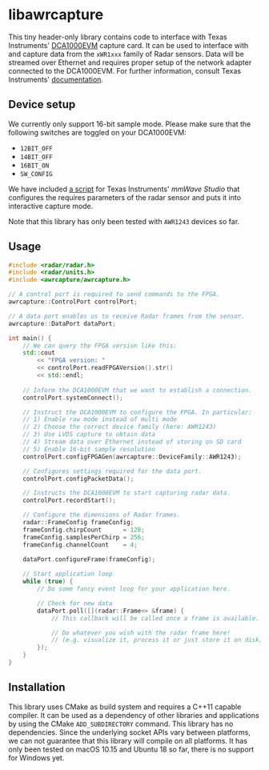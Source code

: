 # libawrcapture
This tiny header-only library contains code to interface with Texas Instruments' [DCA1000EVM](https://www.ti.com/lit/ug/spruij4a/spruij4a.pdf) capture card. It can be used to interface with and capture data from the `xWR1xxx` family of Radar sensors. Data will be streamed over Ethernet and requires proper setup of the network adapter connected to the DCA1000EVM. For further information, consult Texas Instruments' [documentation](https://www.ti.com/lit/ug/spruij4a/spruij4a.pdf).

## Device setup
We currently only support 16-bit sample mode. Please make sure that the following switches are toggled on your DCA1000EVM:
* `12BIT_OFF`
* `14BIT_OFF`
* `16BIT_ON`
* `SW_CONFIG`

We have included [a script](scripts/SetupDataCapture_xWR.lua) for Texas Instruments' _mmWave Studio_ that configures the requires parameters of the radar sensor
and puts it into interactive capture mode.

Note that this library has only been tested with `AWR1243` devices so far.

## Usage

```c++
#include <radar/radar.h>
#include <radar/units.h>
#include <awrcapture/awrcapture.h>

// A control port is required to send commands to the FPGA.
awrcapture::ControlPort controlPort;

// A data port enables us to receive Radar frames from the sensor.
awrcapture::DataPort dataPort;

int main() {
    // We can query the FPGA version like this:
    std::cout
        << "FPGA version: "
        << controlPort.readFPGAVersion().str()
        << std::endl;
    
    // Inform the DCA1000EVM that we want to establish a connection.
    controlPort.systemConnect();

    // Instruct the DCA1000EVM to configure the FPGA. In particular:
    // 1) Enable raw mode instead of multi mode
    // 2) Choose the correct device family (here: AWR1243)
    // 3) Use LVDS capture to obtain data
    // 4) Stream data over Ethernet instead of storing on SD card
    // 5) Enable 16-bit sample resolution
    controlPort.configFPGAGen(awrcapture::DeviceFamily::AWR1243);

    // Configures settings required for the data port.
    controlPort.configPacketData();

    // Instructs the DCA1000EVM to start capturing radar data.
    controlPort.recordStart();

    // Configure the dimensions of Radar frames.
    radar::FrameConfig frameConfig;
    frameConfig.chirpCount      = 128;
    frameConfig.samplesPerChirp = 256;
    frameConfig.channelCount    = 4;
    
    dataPort.configureFrame(frameConfig);

    // Start application loop
    while (true) {
        // Do some fancy event loop for your application here.

        // Check for new data
        dataPort.poll([](radar::Frame<> &frame) {
            // This callback will be called once a frame is available.

            // Do whatever you wish with the radar frame here!
            // (e.g. visualize it, process it or just store it on disk)
        });
    }
}
```

## Installation
This library uses CMake as build system and requires a C++11 capable compiler. It can be used as a dependency of other libraries and applications by using the CMake `ADD_SUBDIRECTORY` command. This library has no dependencies. Since the underlying socket APIs vary between platforms, we can not guarantee that this library will compile on all platforms. It has only been tested on macOS 10.15 and Ubuntu 18 so far, there is no support for Windows yet.
